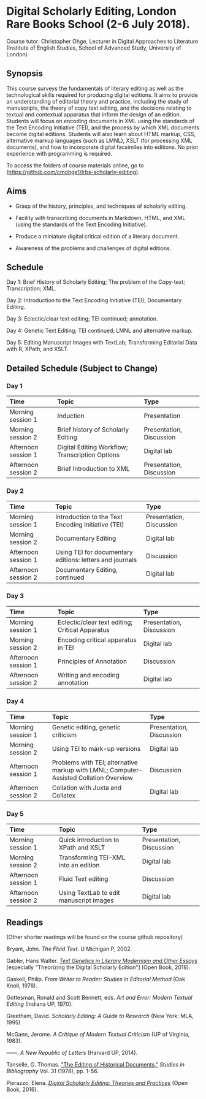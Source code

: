 # Digital Scholarly Editing, London Rare Books School (2-6 July 2018).

Course tutor: Christopher Ohge, Lecturer in Digital Approaches to Literature (Institute of English Studies, School of Advanced Study, University of London)

## Synopsis

This course surveys the fundamentals of literary editing as well as the technological skills required for producing digital editions. It aims to provide an understanding of editorial theory and practice, including the study of manuscripts, the theory of copy text editing, and the decisions relating to textual and contextual apparatus that inform the design of an edition. Students will focus on encoding documents in XML using the standards of the Text Encoding Initiative (TEI), and the process by which XML documents become digital editions. Students will also learn about HTML markup, CSS, alternative markup languages (such as LMNL), XSLT (for processing XML documents), and how to incorporate digital facsimiles into editions. No prior experience with programming is required.

To access the folders of course materials online, go to (https://github.com/cmohge1/lrbs-scholarly-editing).

## Aims

* Grasp of the history, principles, and techniques of scholarly editing.

* Facility with transcribing documents in Markdown, HTML, and XML (using the standards of the Text Encoding Initiative).

* Produce a miniature digital critical edition of a literary document.

* Awareness of the problems and challenges of digital editions.

## Schedule

Day 1: Brief History of Scholarly Editing; The problem of the Copy-text; Transcription; XML.

Day 2: Introduction to the Text Encoding Initiative (TEI); Documentary Editing.

Day 3: Eclectic/clear text editing; TEI continued; annotation.

Day 4: Genetic Text Editing; TEI continued; LMNL and alternative markup.

Day 5: Editing Manuscript Images with TextLab; Transforming Editorial Data with R, XPath, and XSLT.

## Detailed Schedule (Subject to Change)

### Day 1

Time     | Topic                               | Type                    |
:--------| :---------------------------------- |:------------------------|
Morning session 1 | Induction                 | Presentation            |
Morning session 2 | Brief history of Scholarly Editing | Presentation, Discussion|
Afternoon session 1 | Digital Editing Workflow; Transcription Options | Digital lab|
Afternoon session 2 | Brief Introduction to XML | Presentation, Discussion|

### Day 2

Time     | Topic                               | Type                    |
:--------| :---------------------------------- |:------------------------|
Morning session 1| Introduction to the Text Encoding Initiative (TEI) | Presentation, Discussion|
Morning session 2 | Documentary Editing | Digital lab             |
Afternoon session 1 | Using TEI for documentary editions: letters and journals | Discussion|
Afternoon session 2 | Documentary Editing, continued | Digital lab |

### Day 3

Time     | Topic                               | Type                    |
:--------| :---------------------------------- |:------------------------|
Morning session 1| Eclectic/clear text editing; Critical Apparatus | Presentation, Discussion|
Morning session 2 | Encoding critical apparatus in TEI | Digital lab|
Afternoon session 1 | Principles of Annotation | Discussion|
Afternoon session 2 | Writing and encoding annotation | Digital lab|

### Day 4

Time     | Topic                               | Type                    |
:--------| :---------------------------------- |:------------------------|
Morning session 1| Genetic editing, genetic criticism | Presentation, Discussion|
Morning session 2 | Using TEI to mark-up versions | Digital lab             |
Afternoon session 1 | Problems with TEI; alternative markup with LMNL; Computer-Assisted Collation Overview| Discussion|
Afternoon session 2 | Collation with Juxta and Collatex | Digital lab             |

### Day 5

Time     | Topic                               | Type                    |
:--------| :---------------------------------- |:------------------------|
Morning session 1| Quick introduction to XPath and XSLT | Presentation, Discussion|
Morning session 2 | Transforming TEI-XML into an edition | Digital lab|
Afternoon session 1 | Fluid Text editing |  Discussion|
Afternoon session 2 | Using TextLab to edit manuscript images | Digital lab|

## Readings

(Other shorter readings will be found on the course github repository)

Bryant, John. *The Fluid Text*. U Michigan P, 2002.

Gabler, Hans Walter. [*Text Genetics in Literary Modernism and Other Essays*](https://www.openbookpublishers.com/product/629/14d4ad5e8b306c35282ca91fe0ba69c4) [especially "Theorizing the Digital Scholarly Edition"] (Open Book, 2018).

Gaskell, Philip. *From Writer to Reader: Studies in Editorial Method* (Oak Knoll, 1978).

Gottesman, Ronald and Scott Bennett, eds. *Art and Error: Modern Textual Editing* (Indiana UP, 1970).

Greetham, David. *Scholarly Editing: A Guide to Research* (New York: MLA, 1995)

McGann, Jerome. *A Critique of Modern Textual Criticism* (UP of Virginia, 1983).

––––. *A New Republic of Letters* (Harvard UP, 2014).

Tanselle, G. Thomas. ["The Editing of Historical Documents,"](https://www.jstor.org/stable/40371673?seq=1#page_scan_tab_contents) *Studies in Bibliography* Vol. 31 (1978), pp. 1-56.

Pierazzo, Elena. [*Digital Scholarly Editing: Theories and Practices*](https://www.openbookpublishers.com/product/483/r) (Open Book, 2016).
